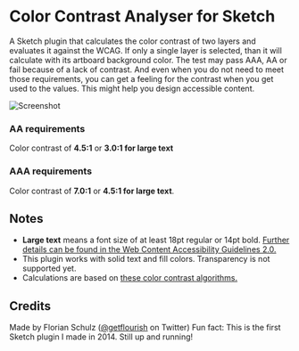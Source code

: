 # Color Contrast Analyser for Sketch

A Sketch plugin that calculates the color contrast of two layers and evaluates it against the WCAG. If only a single layer is selected, than it will calculate with its artboard background color. The test may pass AAA, AA or fail because of a lack of contrast. And even when you do not need to meet those requirements, you can get a feeling for the contrast when you get used to the values. This might help you design accessible content.

![Screenshot](https://github.com/getflourish/Sketch-Color-Contrast-Analyser/raw/master/Sketch-Color-Contrast.png)

### AA requirements
Color contrast of **4.5:1** or **3.0:1 for large text**

### AAA requirements
Color contrast of **7.0:1** or **4.5:1 for large text**.

## Notes
- **Large text** means a font size of at least 18pt regular or 14pt bold. [Further details can be found in the Web Content Accessibility Guidelines 2.0.](http://www.w3.org/WAI/WCAG20/quickref/#qr-visual-audio-contrast-contrast)
- This plugin works with solid text and fill colors. Transparency is not supported yet. 
- Calculations are based on [these color contrast algorithms.](http://gmazzocato.altervista.org/colorwheel/algo.php)

## Credits
Made by Florian Schulz ([@getflourish](https://twitter.com/getflourish) on Twitter)
Fun fact: This is the first Sketch plugin I made in 2014. Still up and running!
